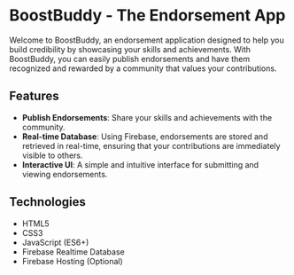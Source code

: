 # BoostBuddy - The Endorsement App

Welcome to BoostBuddy, an endorsement application designed to help you build credibility by showcasing your skills and achievements. With BoostBuddy, you can easily publish endorsements and have them recognized and rewarded by a community that values your contributions.



## Features

- **Publish Endorsements**: Share your skills and achievements with the community.
- **Real-time Database**: Using Firebase, endorsements are stored and retrieved in real-time, ensuring that your contributions are immediately visible to others.
- **Interactive UI**: A simple and intuitive interface for submitting and viewing endorsements.

## Technologies

- HTML5
- CSS3
- JavaScript (ES6+)
- Firebase Realtime Database
- Firebase Hosting (Optional)


